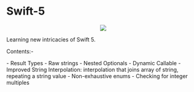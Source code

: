 # Swift-5


<p align="center">
<img src="https://img.shields.io/badge/Swift-5.0-green.svg" />
</p>

Learning new intricacies of Swift 5.

<p>Contents:- </p>
- Result Types
- Raw strings
- Nested Optionals
- Dynamic Callable
- Improved String Interpolation: interpolation that joins array of string, repeating a string value 
- Non-exhaustive enums 
- Checking for integer multiples
